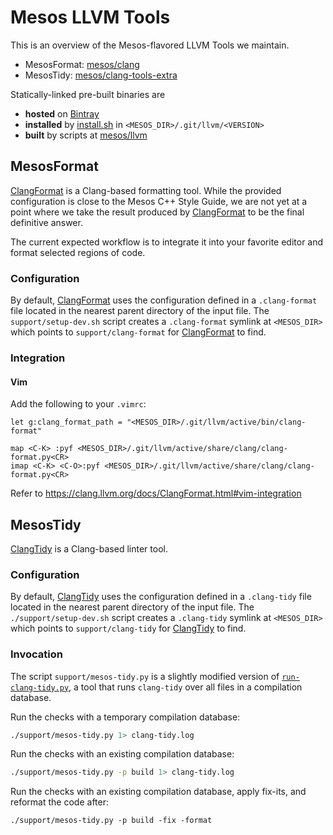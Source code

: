 # Mesos LLVM Tools

This is an overview of the Mesos-flavored LLVM Tools we maintain.
  - MesosFormat: [mesos/clang]
  - MesosTidy: [mesos/clang-tools-extra]

[mesos/clang]: https://github.com/mesos/clang
[mesos/clang-tools-extra]: https://github.com/mesos/clang-tools-extra

Statically-linked pre-built binaries are
  - __hosted__ on [Bintray][bintray]
  - __installed__ by [install.sh] in `<MESOS_DIR>/.git/llvm/<VERSION>`
  - __built__ by scripts at [mesos/llvm]

[bintray]: https://bintray.com/apache/mesos/llvm
[install.sh]: install.sh
[mesos/llvm]: https://github.com/mesos/llvm

## MesosFormat

[ClangFormat] is a Clang-based formatting tool. While the provided configuration
is close to the Mesos C++ Style Guide, we are not yet at a point where we take
the result produced by [ClangFormat] to be the final definitive answer.

The current expected workflow is to integrate it into your favorite editor
and format selected regions of code.

### Configuration

By default, [ClangFormat] uses the configuration defined in a `.clang-format`
file located in the nearest parent directory of the input file. The
`support/setup-dev.sh` script creates a `.clang-format` symlink at
`<MESOS_DIR>` which points to `support/clang-format` for [ClangFormat] to find.

### Integration

#### Vim

Add the following to your `.vimrc`:

```
let g:clang_format_path = "<MESOS_DIR>/.git/llvm/active/bin/clang-format"

map <C-K> :pyf <MESOS_DIR>/.git/llvm/active/share/clang/clang-format.py<CR>
imap <C-K> <C-O>:pyf <MESOS_DIR>/.git/llvm/active/share/clang/clang-format.py<CR>
```

Refer to https://clang.llvm.org/docs/ClangFormat.html#vim-integration

[ClangFormat]: https://clang.llvm.org/docs/ClangFormat.html

## MesosTidy

[ClangTidy] is a Clang-based linter tool.

### Configuration

By default, [ClangTidy] uses the configuration defined in a `.clang-tidy` file
located in the nearest parent directory of the input file. The
`./support/setup-dev.sh` script creates a `.clang-tidy` symlink at
`<MESOS_DIR>` which points to `support/clang-tidy` for [ClangTidy] to find.

### Invocation

The script `support/mesos-tidy.py` is a slightly modified version of
[`run-clang-tidy.py`][run-clang-tidy], a tool that runs `clang-tidy`
over all files in a compilation database.

[run-clang-tidy]: https://github.com/llvm-mirror/clang-tools-extra/blob/release_60/clang-tidy/tool/run-clang-tidy.py

Run the checks with a temporary compilation database:

```bash
./support/mesos-tidy.py 1> clang-tidy.log
```

Run the checks with an existing compilation database:

```bash
./support/mesos-tidy.py -p build 1> clang-tidy.log
```

Run the checks with an existing compilation database,
apply fix-its, and reformat the code after:

```
./support/mesos-tidy.py -p build -fix -format
```

[ClangTidy]: http://clang.llvm.org/extra/clang-tidy/
